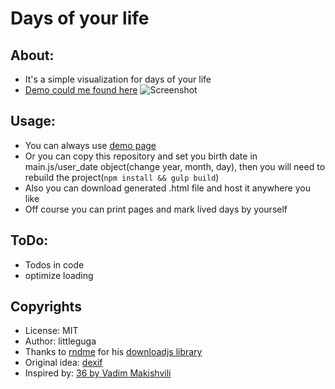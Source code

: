 Days of your life
===

## About:

* It's a simple visualization for days of your life
* [Demo could me found here](https://littleguga.github.io/days-of-your-life/)
![Screenshot](https://raw.githubusercontent.com/littleguga/days-of-your-life/gh-pages/screenshot.png)

## Usage:
* You can always use [demo page](https://littleguga.github.io/days-of-your-life/)
* Or you can copy this repository and set you birth date in main.js/user_date object(change year, month, day), then you will need to rebuild the project(`npm install && gulp build`)
* Also you can download generated .html file and host it anywhere you like
* Off course you can print pages and mark lived days by yourself

## ToDo:
* Todos in code
* optimize loading

## Copyrights
* License: MIT
* Author: littleguga
* Thanks to [rndme](https://github.com/rndme/) for his [downloadjs library](https://github.com/rndme/download)
* Original idea: [dexif](https://github.com/dexif/YourLife)
* Inspired by: [36 by Vadim Makishvili](https://www.youtube.com/watch?v=xPPCzryZK44)